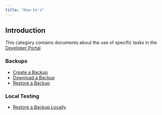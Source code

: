 ```yaml
---
title: "How-to's"
---
```


## Introduction

This category contains documents about the use of specific tasks in the [Developer Portal](http://home.mendix.com).

### Backups

* [Create a Backup](how-to-create-backup)
* [Download a Backup](how-to-download-a-backup)
* [Restore a Backup](how-to-restore-a-backup)

### Local Testing

* [Restore a Backup Locally](restore-backup-locally)

